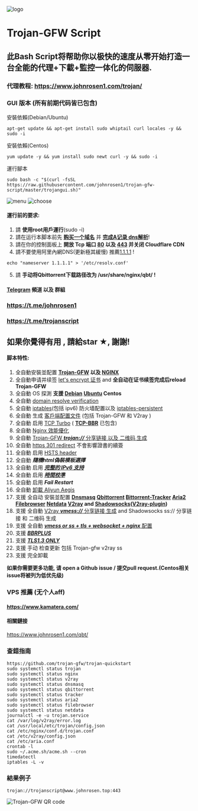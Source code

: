 ![logo](https://raw.githubusercontent.com/johnrosen1/trojan-gfw-script/master/logo.png)
# Trojan-GFW Script
## 此Bash Script将帮助你以极快的速度从零开始打造一台全能的代理+下載+監控一体化的伺服器.
### 代理教程: https://www.johnrosen1.com/trojan/

### GUI 版本 (所有前期代码皆已包含)
安裝依賴(Debian/Ubuntu)
```
apt-get update && apt-get install sudo whiptail curl locales -y && sudo -i
```
安裝依賴(Centos)
```
yum update -y && yum install sudo newt curl -y && sudo -i
```
運行腳本
```
sudo bash -c "$(curl -fsSL https://raw.githubusercontent.com/johnrosen1/trojan-gfw-script/master/trojangui.sh)"
```
![menu](https://raw.githubusercontent.com/johnrosen1/trojan-gfw-script/master/menu.png)
![choose](https://raw.githubusercontent.com/johnrosen1/trojan-gfw-script/master/options.png)

#### 運行前的要求:
1. 請 **使用root用戶運行**(sudo -i)
2. 請在运行本脚本前先 **[购买一个域名](https://www.namesilo.com/?rid=685fb47qi)** 并 **[完成A记录 dns解析](https://dnschecker.org/)**!
3. 請在你的控制面板上 **開放 Tcp 端口 [80](https://www.speedguide.net/port.php?port=80) 以及 [443](https://www.speedguide.net/port.php?port=443) 并关闭 Cloudflare CDN**
4. 請不要使用阿里內網DNS(更新極其緩慢) 推薦[1.1.1.1](https://1.1.1.1/) !
```
echo "nameserver 1.1.1.1" > '/etc/resolv.conf'
```
5. 請 **手动将Qbittorrent下载路径改为 /usr/share/nginx/qbt/ !**

#### [Telegram](https://telegram.org/) 頻道 以及 群組

### https://t.me/johnrosen1

### https://t.me/trojanscript

## 如果你覺得有用 , 請給star ★, 謝謝!
#### 脚本特性:

1. 全自動安裝並配置 **[Trojan-GFW](https://github.com/trojan-gfw/trojan) 以及 [NGINX](https://www.nginx.com/)**
2. 全自動申请并续签 [let's encrypt 证书](https://letsencrypt.org/) and **全自动在证书续签完成后reload Trojan-GFW**
3. 全自動 OS 探測 **支援 [Debian](https://www.debian.org/) [Ubuntu](https://ubuntu.com/) Centos**
4. 全自動 [domain resolve verification](https://en.wikipedia.org/wiki/Nslookup)
5. 全自動 [iptables](https://en.wikipedia.org/wiki/Iptables)(包括 ipv6) 防火墙配置以及 [iptables-persistent](https://github.com/zertrin/iptables-persistent)
6. 全自動 生成 [客戶端配置文件](https://trojan-gfw.github.io/trojan/config) (包括 Trojan-GFW 和 V2ray )
7. 全自動 启用 [TCP Turbo](https://github.com/shadowsocks/shadowsocks/wiki/Optimizing-Shadowsocks) ( **[TCP-BBR](https://github.com/google/bbr)** 已包含)
8. 全自動 [Nginx 效能優化](https://www.johnrosen1.com/nginx1/)
9. 全自動 [Trojan-GFW ***trojan://***  分享链接 以及 二维码 生成](https://github.com/trojan-gfw/trojan-url)
10. 全自動 [https 301 redirect](https://en.wikipedia.org/wiki/HTTP_301) 不會影響證書的續簽
11. 全自動 启用 [HSTS header](https://securityheaders.com/)
12. 全自動 ***隨機html偽裝模板選擇***
13. 全自動 启用 [***完整的 IPv6 支持***](https://en.wikipedia.org/wiki/IPv6)
14. 全自動 启用 ***[時間校準](https://www.freedesktop.org/software/systemd/man/timedatectl.html)***
15. 全自動 启用 ***Fail Restart*** 
16. 全自動 [卸載 Aliyun Aegis](https://www.johnrosen1.com/ali-iso/)
17. 支援 全自动 安裝並配置 **[Dnsmasq](https://en.wikipedia.org/wiki/Dnsmasq) [Qbittorrent](https://www.qbittorrent.org/) [Bittorrent-Tracker](https://github.com/webtorrent/bittorrent-tracker) [Aria2](https://github.com/aria2/aria2) [Filebrowser](https://github.com/filebrowser/filebrowser) [Netdata](https://github.com/netdata/netdata) [V2ray](https://www.v2ray.com/index.html) and [Shadowsocks](https://shadowsocks.org/en/index.html)([V2ray-plugin](https://github.com/shadowsocks/v2ray-plugin))**
18. 支援 全自動 [V2ray ***vmess://*** 分享链接 生成](https://github.com/boypt/vmess2json) and Shadowsocks ss:// 分享链接 和 二维码 生成
19. 支援 全自動 [***vmess or ss + tls + websocket + nginx*** 配置](https://guide.v2fly.org/advanced/wss_and_web.html)
20. 支援 ***[BBRPLUS](https://github.com/chiakge/Linux-NetSpeed)***
21. 支援 ***[TLS1.3 ONLY](https://wiki.openssl.org/index.php/TLS1.3)***
22. 支援 手动 检查更新 包括 Trojan-gfw v2ray ss
23. 支援 完全卸載

**如果你需要更多功能, 请 open a Github issue / 提交pull request.(Centos相关issue将被列为低优先级)**

### VPS 推薦 (无个人aff)

#### https://www.kamatera.com/

#### 相關鏈接

https://www.johnrosen1.com/qbt/

### 查錯指南

```
https://github.com/trojan-gfw/trojan-quickstart
sudo systemctl status trojan
sudo systemctl status nginx
sudo systemctl status v2ray
sudo systemctl status dnsmasq
sudo systemctl status qbittorrent
sudo systemctl status tracker
sudo systemctl status aria2
sudo systemctl status filebrowser
sudo systemctl status netdata
journalctl -e -u trojan.service
cat /var/log/v2ray/error.log
cat /usr/local/etc/trojan/config.json
cat /etc/nginx/conf.d/trojan.conf
cat /etc/v2ray/config.json
cat /etc/aria.conf
crontab -l
sudo ~/.acme.sh/acme.sh --cron
timedatectl
iptables -L -v
```
### 結果例子
```
trojan://trojanscript@www.johnrosen.top:443
```
![Trojan-GFW QR code](https://raw.githubusercontent.com/johnrosen1/trojan-gfw-script/master/trojanscript.png)


